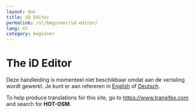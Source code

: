```yaml
---
layout: doc
title: iD Editor
permalink: /nl/beginner/id-editor/
lang: nl
category: beginner
---
```


The iD Editor
=============

Deze handleiding is momenteel niet beschikbaar omdat aan de vertaling wordt gewerkt. Je kunt er aan refereren in [English](/en/beginner/id-editor/) of [Deutsch](/de/beginner/id-editor/).

To help produce translations for this site, go to <https://www.transifex.com> and search for **HOT-OSM**.  
